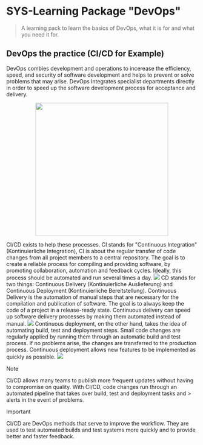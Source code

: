 # SYS-Learning Package "DevOps"
> A learning pack to learn the basics of DevOps, what it is for and what you need it for.

## DevOps the practice (CI/CD for Example)
DevOps combies development and operations to incerease the efficiency, speed, and security of software development and helps to prevent or solve problems that may arise. DevOps Integrates specialist departments directly in order to speed up the software development process for acceptance and delivery.
<p align="center">
<img src="https://images.ctfassets.net/xz1dnu24egyd/2S16xLgZGnBkxXgFVQOrxv/24e5808aba2b4c7024c15daa6b6ef5f7/loop-white.svg" width="350" height="350">
</p>

CI/CD exists to help these processes. CI stands for "Continuous Integration" (Kontinuierliche Integration), CI is about the regular transfer of code changes from all project members to a central repository. The goal is to create a reliable process for compiling and providing software, by promoting collaboration, automation and feedback cycles. Ideally, this process should be automated and run several times a day.
<img src="https://www.jetbrains.com/teamcity/ci-cd-guide/continuous-integration/img/Continuous_integration_desktop.png" >
CD stands for two things: Continuous Delivery (Kontinuierliche Auslieferung) and Continuous Deployment (Kontinuierliche Bereitstellung). Continuous Delivery is the automation of manual steps that are necessary for the compilation and publication of software. The goal is to always keep the code of a project in a release-ready state. Continuous delivery can speed up software delivery processes by making them automated instead of manual.
<img src="https://www.jetbrains.com/teamcity/ci-cd-guide/continuous-delivery/img/Continuous_delivery_desktop.png" >
Continuous deployment, on the other hand, takes the idea of automating build, test and deployment steps. Small code changes are regularly applied by running them through an automatic build and test process. If no problems arise, the changes are transferred to the production process. Continuous deployment allows new features to be implemented as quickly as possible.
<img src="https://www.jetbrains.com/teamcity/ci-cd-guide/continuous-deployment/img/Continuous_deployment_desktop.png" >

> [!NOTE]
> CI/CD allows many teams to publish more frequent updates without having to compromise on quality. With CI/CD, code changes run through an automated pipeline that takes over build, test and deployment tasks and > alerts in the event of problems.

> [!IMPORTANT]
> CI/CD are DevOps methods that serve to improve the workflow. They are used to test automated builds and test systems more quickly and to provide better and faster feedback.
